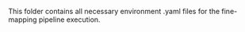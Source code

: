 This folder contains all necessary environment .yaml files for the fine-mapping pipeline execution.
